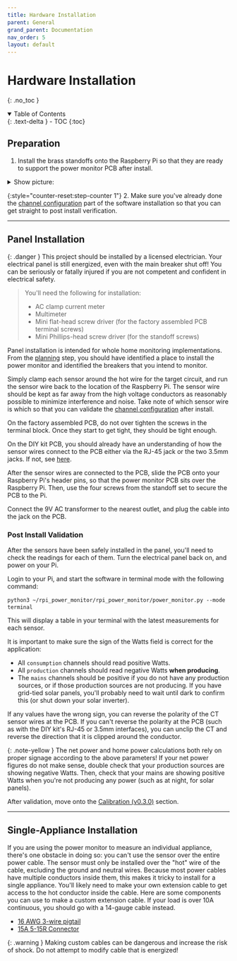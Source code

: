 ```yaml
---
title: Hardware Installation
parent: General
grand_parent: Documentation
nav_order: 5
layout: default
---
```


# Hardware Installation
{: .no_toc }

<details open markdown="block">
<summary>Table of Contents</summary>
{: .text-delta }
- TOC
{:toc}
</details>


## Preparation

1. Install the brass standoffs onto the Raspberry Pi so that they are ready to support the power monitor PCB after install.

<details markdown="block">
<summary>Show picture:</summary>

![Pi4 with standoffs installed](/images/pi4_with_standoffs.jpg)

</details>

{:style="counter-reset:step-counter 1"}
2. Make sure you've already done the [channel configuration](/docs/{{site.latest-version}}/configuration#setting-current-transformer-ct-sensor-details}}) part of the software installation so that you can get straight to post install verification.

---

## Panel Installation

{: .danger }
This project should be installed by a licensed electrician. Your electrical panel is still energized, even with the main breaker shut off! You can be seriously or fatally injured if you are not competent and confident in electrical safety.

>You'll need the following for installation:
>
> * AC clamp current meter
> * Multimeter
> * Mini flat-head screw driver (for the factory assembled PCB terminal screws)
> * Mini Phillips-head screw driver (for the standoff screws)

Panel installation is intended for whole home monitoring implementations. From the [planning](/docs/general/create-your-plan#planning) step, you should have identified a place to install the power monitor and identified the breakers that you intend to monitor.

Simply clamp each sensor around the hot wire for the target circuit, and run the sensor wire back to the location of the Raspberry Pi.  The sensor wire should be kept as far away from the high voltage conductors as reasonably possible to minimize interference and noise.  Take note of which sensor wire is which so that you can validate the [channel configuration](/docs/{{site.latest-version}}/configuration#setting-current-transformer-ct-sensor-details) after install.

On the factory assembled PCB, do not over tighten the screws in the terminal block.  Once they start to get tight, they should be tight enough.

On the DIY kit PCB, you should already have an understanding of how the sensor wires connect to the PCB either via the RJ-45 jack or the two 3.5mm jacks. If not, see [here](https://github.com/David00/rpi-power-monitor/wiki/Hardware-Assembly#assembling-the-current-transformer-cat5e-cable).

After the sensor wires are connected to the PCB, slide the PCB onto your Raspberry Pi's header pins, so that the power monitor PCB sits over the Raspberry Pi.  Then, use the four screws from the standoff set to secure the PCB to the Pi.

Connect the 9V AC transformer to the nearest outlet, and plug the cable into the jack on the PCB.

### Post Install Validation

After the sensors have been safely installed in the panel, you'll need to check the readings for each of them.  Turn the electrical panel back on, and power on your Pi.

Login to your Pi, and start the software in terminal mode with the following command:

    python3 ~/rpi_power_monitor/rpi_power_monitor/power_monitor.py --mode terminal

This will display a table in your terminal with the latest measurements for each sensor. 

It is important to make sure the sign of the Watts field is correct for the application:

* All `consumption` channels should read positive Watts.
* All `production` channels should read negative Watts **when producing**.
* The `mains` channels should be positive if you do not have any production sources, or if those production sources are not producing. If you have grid-tied solar panels, you'll probably need to wait until dark to confirm this (or shut down your solar inverter).

If any values have the wrong sign, you can reverse the polarity of the CT sensor wires at the PCB.  If you can't reverse the polarity at the PCB (such as with the DIY kit's RJ-45 or 3.5mm interfaces), you can unclip the CT and reverse the direction that it is clipped around the conductor.

{: .note-yellow }
The net power and home power calculations both rely on proper signage according to the above parameters!  If your net power figures do not make sense, double check that your production sources are showing negative Watts.  Then, check that your mains are showing positive Watts when you're not producing any power (such as at night, for solar panels).

After validation, move onto the [Calibration (v0.3.0)](/docs/{{site.latest-version}}/calibration) section.

---

## Single-Appliance Installation

If you are using the power monitor to measure an individual appliance, there's one obstacle in doing so: you can't use the sensor over the entire power cable.  The sensor must only be installed over the "hot" wire of the cable, excluding the ground and neutral wires.  Because most power cables have multiple conductors inside them, this makes it tricky to install for a single appliance. You'll likely need to make your own extension cable to get access to the hot conductor inside the cable. Here are some components you can use to make a custom extension cable. If your load is over 10A continuous, you should go with a 14-gauge cable instead.

* [16 AWG 3-wire pigtail](https://www.amazon.com/gp/product/B07BQCMPF2)
* [15A 5-15R Connector](https://www.amazon.com/gp/product/B08MBQFVQB)

{: .warning }
Making custom cables can be dangerous and increase the risk of shock. Do not attempt to modify cable that is energized!
